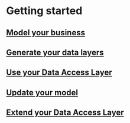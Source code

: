 # Getting started


## [Model your business](model_your_business.html)

## [Generate your data layers](generate_your_data_layers.html)

## [Use your Data Access Layer](use_your_data_access_layer.html)

## [Update your model](update_your_model.html)

## [Extend your Data Access Layer](extend_your_data_access_layer.html)